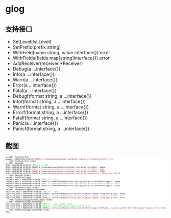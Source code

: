 # glog
## 支持接口
- SetLevel(lvl Level)
- SetPrefix(prefix string)
- WithField(name string, value interface{}) error
- WithFields(fields map\[string\]interface{}) error
- AddReceiver(receiver *Receiver)
- Debug(a ...interface{})
- Info(a ...interface{})
- Warn(a ...interface{})
- Error(a ...interface{})
- Fatal(a ...interface{})
- Debugf(format string, a ...interface{})
- Infof(format string, a ...interface{})
- Warnf(format string, a ...interface{})
- Errorf(format string, a ...interface{})
- Fatalf(format string, a ...interface{})
- Panic(a ...interface{})
- Panicf(format string, a ...interface{})

## 截图
![image](./ilog.png)